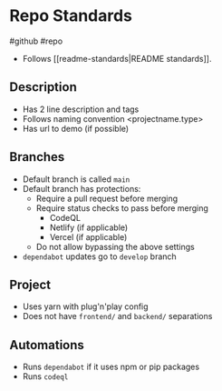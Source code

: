 # Repo Standards
#github #repo

- Follows [[readme-standards|README standards]].

## Description
- Has 2 line description and tags
- Follows naming convention <projectname.type>
- Has url to demo (if possible)

## Branches
- Default branch is called `main`
- Default branch has protections:
	- Require a pull request before merging
	- Require status checks to pass before merging
		- CodeQL
		- Netlify (if applicable)
		- Vercel (if applicable)
	- Do not allow bypassing the above settings
- `dependabot` updates go to `develop` branch

## Project
- Uses yarn with plug'n'play config
- Does not have `frontend/` and `backend/` separations
 
## Automations
- Runs `dependabot` if it uses npm or pip packages
- Runs `codeql`